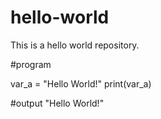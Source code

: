 # hello-world
This is a hello world repository.

#program

var_a = "Hello World!"
print(var_a)

#output
"Hello World!"
